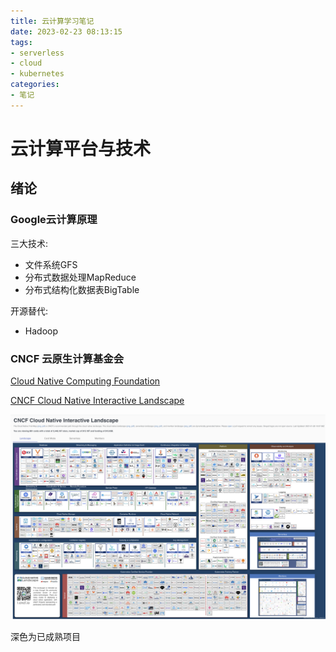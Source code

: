 ```yaml
---
title: 云计算学习笔记
date: 2023-02-23 08:13:15
tags:
- serverless 
- cloud 
- kubernetes
categories:
- 笔记 
---
```


# 云计算平台与技术

## 绪论

### Google云计算原理
三大技术:
- 文件系统GFS
- 分布式数据处理MapReduce
- 分布式结构化数据表BigTable

开源替代:
- Hadoop

### CNCF 云原生计算基金会
[Cloud Native Computing Foundation](https://www.cncf.io/)

[CNCF Cloud Native Interactive Landscape](https://landscape.cncf.io/)

![](/images/CloudNativeInteractiveLandscape.png)

深色为已成熟项目